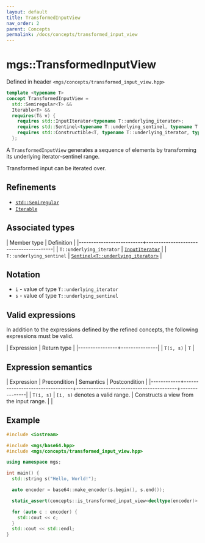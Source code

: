 ```yaml
---
layout: default
title: TransformedInputView
nav_order: 2
parent: Concepts
permalink: /docs/concepts/transformed_input_view
---
```


# mgs::TransformedInputView

Defined in header `<mgs/concepts/transformed_input_view.hpp>`

```cpp
template <typename T>
concept TransformedInputView =
  std::Semiregular<T> &&
  Iterable<T> &&
  requires(T& v) {
    requires std::InputIterator<typename T::underlying_iterator>;
    requires std::Sentinel<typename T::underlying_sentinel, typename T::underlying_iterator>;
    requires std::Constructible<T, typename T::underlying_iterator, typename T::underlying_sentinel>;
  };
```

A `TransformedInputView` generates a sequence of elements by transforming its underlying iterator-sentinel range.

Transformed input can be iterated over.

## Refinements

* [`std::Semiregular`]()
* [`Iterable`]()

## Associated types

| Member type              | Definition                             |
|--------------------------+----------------------------------------|
| `T::underlying_iterator` | [`InputIterator`]()                    |
| `T::underlying_sentinel` | [`Sentinel<T::underlying_iterator>`]() |

## Notation

* `i` - value of type `T::underlying_iterator`
* `s` - value of type `T::underlying_sentinel`

## Valid expressions

In addition to the expressions defined by the refined concepts, the following expressions must be valid.

| Expression     | Return type   |
|----------------+---------------|
| `T(i, s)`      | `T`           |

## Expression semantics

| Expression | Precondition                    | Semantics                               | Postcondition |
|------------+---------------------------------+-----------------------------------------+---------------|
| `T(i, s)`  | `[i, s)` denotes a valid range. | Constructs a view from the input range. |               |

## Example

```cpp
#include <iostream>

#include <mgs/base64.hpp>
#include <mgs/concepts/transformed_input_view.hpp>

using namespace mgs;

int main() {
  std::string s("Hello, World!");

  auto encoder = base64::make_encoder(s.begin(), s.end());

  static_assert(concepts::is_transformed_input_view<decltype(encoder)>::value, "");

  for (auto c : encoder) {
    std::cout << c;
  }
  std::cout << std::endl;
}
```
